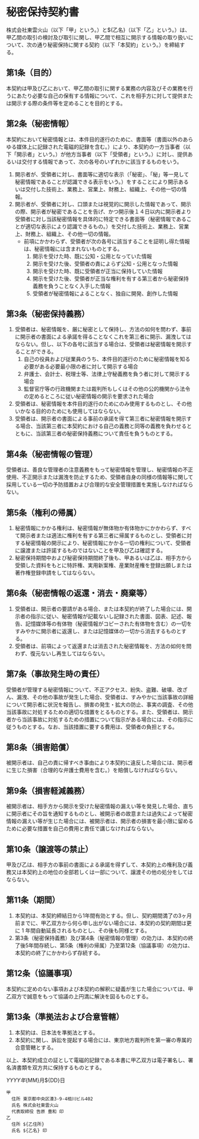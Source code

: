 # 秘密保持契約書

株式会社東雲火山（以下「甲」という。）と${乙名}（以下「乙」という。）は、甲乙間の取引の検討及び取引に関し、甲乙間で相互に開示する情報の取り扱いについて、次の通り秘密保持に関する契約（以下「本契約」という。）を締結する。

## 第1条（目的）

本契約は甲及び乙において、甲乙間の取引に関する業務の内容及びその業務を行うにあたり必要な自己の保有する情報について、これを相手方に対して提供または開示する際の条件等を定めることを目的とする。

## 第2条（秘密情報）

本契約において秘密情報とは、本件目的遂行のために、書面等（書面以外のあらゆる媒体上に記録された電磁的記録を含む。）により、本契約の一方当事者（以下「開示者」という。）が他方当事者（以下「受領者」という。）に対し、提供あるいは交付する情報であって、次の各号のいずれかに該当するものをいう。

1. 開示者が、受領者に対し、書面等に適切な表示（「秘密」、「秘」等一見して秘密情報であることが認識できる表示をいう。）をすることにより開示あるいは交付した技術上、業務上、営業上、財務上、組織上、その他一切の情報。
2. 開示者が、受領者に対し、口頭または視覚的に開示した情報であって、開示の際、開示者が秘密であることを告げ、かつ開示後１４日以内に開示者より受領者に対し当該秘密情報を具体的に特定できる書面等（秘密情報であることが適切な表示により認識できるもの。）を交付した技術上、業務上、営業上、財務上、組織上、その他一切の情報。
    - 前項にかかわらず、受領者が次の各号に該当することを証明し得た情報は、秘密情報には含まれないものとする。
        1. 開示を受けた時、既に公知・公用となっていた情報
        2. 開示を受けた後、受領者の責によらず公知・公用となった情報
        3. 開示を受けた時、既に受領者が正当に保持していた情報
        4. 開示を受けた後、受領者が正当な権利を有する第三者から秘密保持義務を負うことなく入手した情報
        5. 受領者が秘密情報によることなく、独自に開発、創作した情報

## 第3条（秘密保持義務）

1. 受領者は、秘密情報を、厳に秘密として保持し、方法の如何を問わず、事前に開示者の書面による承諾を得ることなくこれを第三者に開示、漏洩してはならない。但し、以下の各号に該当する場合は、受領者は秘密情報を開示することができる。
    1. 自己の役員および従業員のうち、本件目的遂行のために秘密情報を知る必要がある必要最小限の者に対して開示する場合
    2. 弁護士、会計士、税理士等、法律上守秘義務を負う者に対して開示する場合
    3. 監督官庁等の行政機関または裁判所もしくはその他の公的機関から法令の定めるところに従い秘密情報の開示を要求された場合
2. 受領者は、秘密情報を本件目的遂行のためにのみ使用するものとし、その他いかなる目的のためにも使用してはならない。
3. 受領者は、開示者の書面による事前の承諾を得て第三者に秘密情報を開示する場合、当該第三者に本契約における自己の義務と同等の義務を負わせるとともに、当該第三者の秘密保持義務について責任を負うものとする。

## 第4条（秘密情報の管理）

受領者は、善良な管理者の注意義務をもって秘密情報を管理し、秘密情報の不正使用、不正開示または漏洩を防止するため、受領者自身の同様の情報等に関して採用している一切の予防措置および合理的な安全管理措置を実施しなければならない。

## 第5条（権利の帰属）

1. 秘密情報にかかる権利は、秘密情報が無体物か有体物かにかかわらず、すべて開示者または適法に権利を有する第三者に帰属するものとし、受領者に対する秘密情報の開示により、秘密情報にかかる一切の権利について、受領者に譲渡または許諾するものではないことを甲及び乙は確認する。
2. 秘密保持期間中および秘密保持期間終了後も、甲あるいは乙は、相手方から受領した資料をもとに特許権、実用新案権、産業財産権を登録出願しまたは著作権登録申請をしてはならない。

## 第6条（秘密情報の返還・消去・廃棄等）

1. 受領者は、開示者の要請がある場合、または本契約が終了した場合には、開示者の指示に従い、秘密情報が記載ないし記録された書面、図表、記述、報告、記憶媒体等の有体物（秘密情報がコピーされた有体物を含む）の一切をすみやかに開示者に返還し、または記憶媒体の一切から消去するものとする。
2. 受領者は、前項によって返還または消去された秘密情報を、方法の如何を問わず、復元ないし再生してはならない。

## 第7条（事故発生時の責任）

受領者が管理する秘密情報について、不正アクセス、紛失、盗難、破壊、改ざん、漏洩、その他の事故が発生した場合、受領者は、すみやかに当該事故の詳細について開示者に状況を報告し、損害の発生・拡大の防止、事実の調査、その他当該事故に対処するための適切な措置をとるものとする。また、受領者は、開示者から当該事故に対処するための措置について指示がある場合には、その指示に従うものとする。なお、当該措置に要する費用は、受領者の負担とする。

## 第8条（損害賠償）

被開示者は、自己の責に帰すべき事由により本契約に違反した場合には、開示者に生じた損害（合理的な弁護士費用を含む。）を賠償しなければならない。

## 第9条（損害軽減義務）

被開示者は、相手方から開示を受けた秘密情報の漏えい等を発見した場合、直ちに開示者にその旨を通知するものとし、被開示者の故意または過失によって秘密情報の漏えい等が生じた場合には、被開示者は、開示者の損害を最小限に留めるために必要な措置を自己の費用と責任で講じなければならない。

## 第10条（譲渡等の禁止）

甲及び乙は、相手方の事前の書面による承諾を得ずして、本契約上の権利及び義務又は本契約上の地位の全部若しくは一部について、譲渡その他の処分をしてはならない。

## 第11条（期間）

1. 本契約は、本契約締結日から1年間有効とする。但し、契約期間満了の3ヶ月前までに、甲乙双方から何ら申し出がない場合には、本契約の契約期間は更に 1 年間自動延長されるものとし、その後も同様とする。
2. 第3条（秘密保持義務）及び第4条（秘密情報の管理）の効力は、本契約の終了後5年間存続し、第5条（権利の帰属）乃至第12条（協議事項）の効力は、本契約の終了にかかわらず存続する。

## 第12条（協議事項）

本契約に定めのない事項および本契約の解釈に疑義が生じた場合については、甲乙双方で誠意をもって協議の上円満に解決を図るものとする。

## 第13条（準拠法および合意管轄）

1. 本契約は、日本法を準拠法とする。
2. 本契約に関し、訴訟を提起する場合には、東京地方裁判所を第一審の専属的合意管轄とする。

以上、本契約成立の証として電磁的記録である本書に甲乙双方は電子署名し、署名済書類を双方共に保持するものとする。

${YYYY}年${MM}月${DD}日

```
甲
  住所 東京都中央区湊3-9-4相川ビル402
  氏名 株式会社東雲火山
  代表取締役 告原 豊和 印
乙
  住所 ${乙住所}
  氏名 ${乙名} 印
 ```
